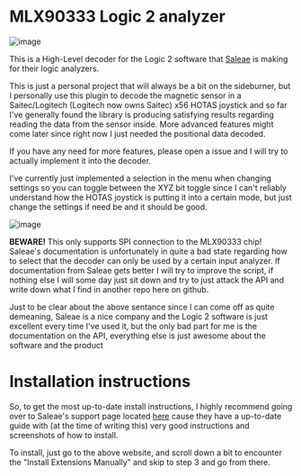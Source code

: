 # MLX90333 Logic 2 analyzer

![image](https://user-images.githubusercontent.com/7767295/121573975-1bdd7b80-ca26-11eb-80f7-3e875ade629b.png)

This is a High-Level decoder for the Logic 2 software that [Saleae](https://www.saleae.com/) is making for their logic analyzers.

This is just a personal project that will always be a bit on the sideburner, but I personally use this plugin to decode the magnetic sensor in a Saitec/Logitech (Logitech now owns Saitec) x56 HOTAS joystick and so far I've generally found the library is producing satisfying results regarding reading the data from the sensor inside. More advanced features might come later since right now I just needed the positional data decoded.

If you have any need for more features, please open a issue and I will try to actually implement it into the decoder.

I've currently just implemented a selection in the menu when changing settings so you can toggle between the XYZ bit toggle since I can't reliably understand how the HOTAS joystick is putting it into a certain mode, but just change the settings if need be and it should be good.

![image](https://user-images.githubusercontent.com/7767295/121574488-9908f080-ca26-11eb-920c-322b9aa7ed7f.png)

**BEWARE!** This only supports SPI connection to the MLX90333 chip! Saleae's documentation is unfortunately in quite a bad state regarding how to select that the decoder can only be used by a certain input analyzer. If documentation from Saleae gets better I will try to improve the script, if nothing else I will some day just sit down and try to just attack the API and write down what I find in another repo here on github.

Just to be clear about the above sentance since I can come off as quite demeaning, Saleae is a nice company and the Logic 2 software is just excellent every time I've used it, but the only bad part for me is the documentation on the API, everything else is just awesome about the software and the product

# Installation instructions

So, to get the most up-to-date install instructions, I highly recommend going over to Saleae's support page located [here](https://support.saleae.com/extensions/installing-extensions#install-extensions-manually) cause they have a up-to-date guide with (at the time of writing this) very good instructions and screenshots of how to install.

To install, just go to the above website, and scroll down a bit to encounter the "Install Extensions Manually" and skip to step 3 and go from there.
